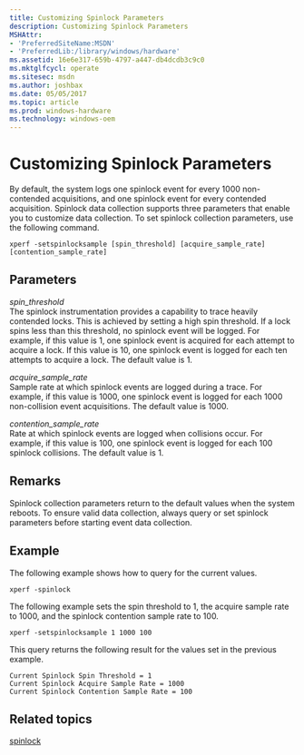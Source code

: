 ```yaml
---
title: Customizing Spinlock Parameters
description: Customizing Spinlock Parameters
MSHAttr:
- 'PreferredSiteName:MSDN'
- 'PreferredLib:/library/windows/hardware'
ms.assetid: 16e6e317-659b-4797-a447-db4dcdb3c9c0
ms.mktglfcycl: operate
ms.sitesec: msdn
ms.author: joshbax
ms.date: 05/05/2017
ms.topic: article
ms.prod: windows-hardware
ms.technology: windows-oem
---
```


# Customizing Spinlock Parameters


By default, the system logs one spinlock event for every 1000 non-contended acquisitions, and one spinlock event for every contended acquisition. Spinlock data collection supports three parameters that enable you to customize data collection. To set spinlock collection parameters, use the following command.

```
xperf -setspinlocksample [spin_threshold] [acquire_sample_rate] [contention_sample_rate]
```

## Parameters


<a href="" id="spin-threshold"></a>*spin\_threshold*  
The spinlock instrumentation provides a capability to trace heavily contended locks. This is achieved by setting a high spin threshold. If a lock spins less than this threshold, no spinlock event will be logged. For example, if this value is 1, one spinlock event is acquired for each attempt to acquire a lock. If this value is 10, one spinlock event is logged for each ten attempts to acquire a lock. The default value is 1.

<a href="" id="acquire-sample-rate"></a>*acquire\_sample\_rate*  
Sample rate at which spinlock events are logged during a trace. For example, if this value is 1000, one spinlock event is logged for each 1000 non-collision event acquisitions. The default value is 1000.

<a href="" id="contention-sample-rate"></a>*contention\_sample\_rate*  
Rate at which spinlock events are logged when collisions occur. For example, if this value is 100, one spinlock event is logged for each 100 spinlock collisions. The default value is 1.

## Remarks


Spinlock collection parameters return to the default values when the system reboots. To ensure valid data collection, always query or set spinlock parameters before starting event data collection.

## Example


The following example shows how to query for the current values.

```
xperf -spinlock
```

The following example sets the spin threshold to 1, the acquire sample rate to 1000, and the spinlock contention sample rate to 100.

```
xperf -setspinlocksample 1 1000 100
```

This query returns the following result for the values set in the previous example.

```
Current Spinlock Spin Threshold = 1
Current Spinlock Acquire Sample Rate = 1000
Current Spinlock Contention Sample Rate = 100
```

## Related topics


[spinlock](spinlock.md)

 

 







